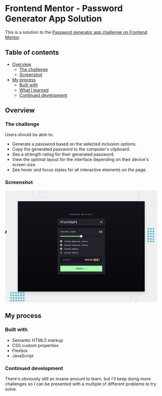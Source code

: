 # Frontend Mentor - Password Generator App Solution

This is a solution to the [Password generator app challenge on Frontend Mentor](https://www.frontendmentor.io/challenges/password-generator-app-Mr8CLycqjh).

## Table of contents

- [Overview](#overview)
  - [The challenge](#the-challenge)
  - [Screenshot](#screenshot)
- [My process](#my-process)
  - [Built with](#built-with)
  - [What I learned](#what-i-learned)
  - [Continued development](#continued-development)

## Overview

### The challenge

Users should be able to:

- Generate a password based on the selected inclusion options.
- Copy the generated password to the computer's clipboard.
- See a strength rating for their generated password.
- View the optimal layout for the interface depending on their device's screen size.
- See hover and focus states for all interactive elements on the page.

### Screenshot

![](./assets/images/Password%20generator%20desktop%20preview.jpg)

## My process

### Built with

- Semantic HTML5 markup
- CSS custom properties
- Flexbox
- JavaScript

### Continued development

There's obviously still an insane amount to learn, but I'll keep doing more challenges so I can be presented with a multiple of different problems to try solve.
